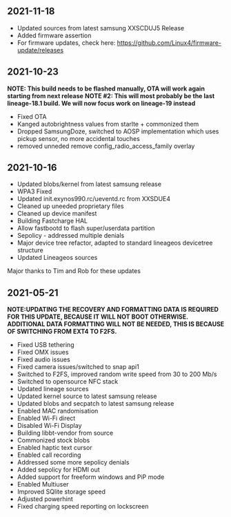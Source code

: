 ## 2021-11-18
- Updated sources from latest samsung XXSCDUJ5 Release
- Added firmware assertion
- For firmware updates, check here: https://github.com/Linux4/firmware-update/releases

## 2021-10-23
**NOTE: This build needs to be flashed manually, OTA will work again starting from next release**
**NOTE #2: This will most probably be the last lineage-18.1 build. We will now focus work on lineage-19 instead**
- Fixed OTA
- Kanged autobrightness values from starlte + commonized them
- Dropped SamsungDoze, switched to AOSP implementation which uses pickup sensor, no more accidental touches
- removed unneded remove config_radio_access_family overlay

## 2021-10-16
- Updated blobs/kernel from latest samsung release
- WPA3 Fixed
- Updated init.exynos990.rc/ueventd.rc from XXSDUE4
- Cleaned up uneeded proprietary files
- Cleaned up device manifest
- Building Fastcharge HAL
- Allow fastbootd to flash super/userdata partition
- Sepolicy - addressed multiple denials
- Major device tree refactor, adapted to standard lineageos devicetree structure
- Updated Lineageos sources

Major thanks to Tim and Rob for these updates

## 2021-05-21

**NOTE:UPDATING THE RECOVERY AND FORMATTING DATA IS REQUIRED FOR THIS UPDATE, BECAUSE IT WILL NOT BOOT OTHERWISE.**
**ADDITIONAL DATA FORMATTING WILL NOT BE NEEDED, THIS IS BECAUSE OF SWITCHING FROM EXT4 TO F2FS.**

- Fixed USB tethering
- Fixed OMX issues
- Fixed audio issues
- Fixed camera issues/switched to snap api1
- Switched to F2FS, improved random write speed from 30 to 200 Mb/s
- Switched to opensource NFC stack
- Updated lineage sources
- Updated kernel source to latest samsung release
- Updated blobs and secpatch to latest samsung release
- Enabled MAC randomisation 
- Enabled Wi-Fi direct
- Disabled Wi-Fi Display
- Building libbt-vendor from source
- Commonized stock blobs
- Enabled haptic text cursor
- Enabled call recording
- Addressed some more sepolicy denials
- Added sepolicy for HDMI out
- Added support for freeform windows and PiP mode
- Enabled Multiuser
- Improved SQlite storage speed
- Adjusted powerhint
- Fixed charging speed reporting on lockscreen

